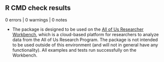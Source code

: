 ## R CMD check results

0 errors | 0 warnings | 0 notes

* The package is designed to be used on the [All of Us Researcher Workbench](https://www.researchallofus.org/data-tools/workbench/), which is a cloud-based platform for researchers to analyze data from the All of Us Research Program. The package is not intended to be used outside of this environment (and will not in general have any functionality). All examples and tests run successfully on the Workbench.
